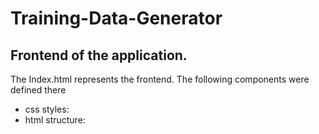 # Training-Data-Generator

## Frontend of the application. 
The Index.html represents the frontend. The following components were defined there
- css styles: 
- html structure: 
